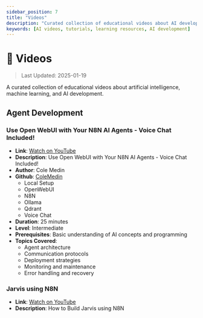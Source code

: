 ```yaml
---
sidebar_position: 7
title: "Videos"
description: "Curated collection of educational videos about AI development"
keywords: [AI videos, tutorials, learning resources, AI development]
---
```


# 🎥 Videos

> Last Updated: 2025-01-19

A curated collection of educational videos about artificial intelligence, machine learning, and AI development.

## Agent Development

### Use Open WebUI with Your N8N AI Agents - Voice Chat Included!
- **Link**: [Watch on YouTube](https://www.youtube.com/watch?v=E2GIZrsDvuM)
- **Description**: Use Open WebUI with Your N8N AI Agents - Voice Chat Included!
- **Author**: Cole Medin
- **Github**: [ColeMedin](https://github.com/coleam00/ai-agents-masterclass)
  - Local Setup
  - OpenWebUI
  - N8N
  - Ollama
  - Qdrant
  - Voice Chat
- **Duration**: 25 minutes
- **Level**: Intermediate
- **Prerequisites**: Basic understanding of AI concepts and programming
- **Topics Covered**:
  - Agent architecture
  - Communication protocols
  - Deployment strategies
  - Monitoring and maintenance
  - Error handling and recovery 


### Jarvis using N8N
- **Link**: [Watch on YouTube](https://youtu.be/3hdtfhCeBsg?si=OiwErRPv5fLXfWSa)
- **Description**: How to Build Jarvis using N8N
